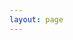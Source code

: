 ```yaml
---
layout: page
---
```


<script setup>
import {
  VPTeamPage,
  VPTeamPageTitle,
  VPTeamMembers
} from 'vitepress/theme';

const members = [
  {
    avatar: 'https://avatars.githubusercontent.com/u/40879937?s=400&u=6c587520f828c4d4d9bf329bc1647caee0b42704&v=4',
    name: 'God wei',
    title: 'All I need is you!',
    links: [
      { icon: 'github', link: 'https://github.com/godwei123' },
    ]
  }
]
</script>

<VPTeamPage>
  <VPTeamPageTitle>
    <template #title>
      JavaScript Guide 
    </template>
    <template #lead>
      <br>
      version: V0.0.1 <Badge type="warning" text="develop"></Badge>
     </template>
  </VPTeamPageTitle>
  <VPTeamMembers
    :members="members"
  />
</VPTeamPage>
